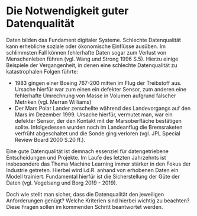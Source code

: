 # Die Notwendigkeit guter Datenqualität


Daten bilden das Fundament digitaler Systeme. Schlechte Datenqualität kann erhebliche soziale oder ökonomische Einflüsse ausüben. Im schlimmsten Fall können fehlerhafte Daten sogar zum Verlust von Menschenleben führen (vgl. Wang und Strong 1996 S.5). 
Hierzu einige Beispiele der Vergangenheit, in denen eine schlechte Datenqualität zu katastrophalen Folgen führte:
- 1983 gingen einer Boeing 767-200 mitten im Flug der 
  Treibstoff  aus. Ursache hierfür war zum einen ein defekter Sensor, zum anderen eine fehlerhafte Umrechnung von Masse in Volumen aufgrund falscher Metriken (vgl. Merran Williams)
- Der Mars Polar Lander zerschellte während des Landevorgangs auf
  den Mars im Dezember 1999. Ursache hierfür, vermutet man, war ein defekter Sensor, der den Kontakt mit der Marsoberfläche bestätigen sollte. Infolgedessen wurden noch im Landeanflug die Bremsraketen verfrüht abgeschaltet und die Sonde ging verloren (vgl. JPL Special Review Board 2000 S.20 ff.).

Eine gute Datenqualität ist demnach essenziel für datengetriebene Entscheidungen und Projekte. Im Laufe des letzten Jahrzehnts ist insbesondere das Thema Machine Learning immer stärker in den Fokus der Industrie getreten. Hierbei wird i.d.R. anhand von erhobenen Daten ein Modell trainiert. Fundamental hierfür ist die Sicherstellung der Güte der Daten (vgl. Vogelsang und Borg 2019 - 2019).

Doch wie stellt man sicher, dass die Datenqualität den jeweiligen Anforderungen genügt? Welche Kriterien sind hierbei wichtig zu beachten? Diese Fragen sollen im kommenden Schritt beantwortet werden.


